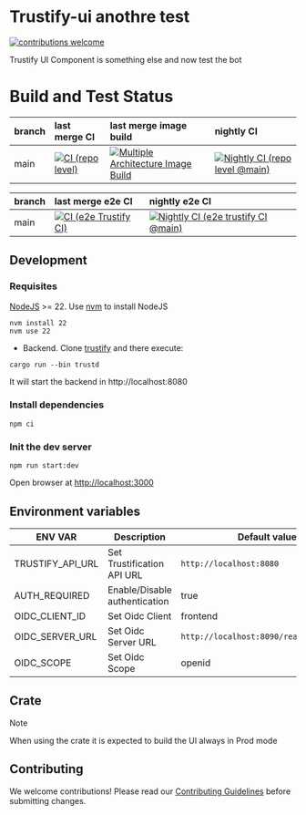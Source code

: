 # Trustify-ui anothre test

[![contributions welcome](https://img.shields.io/badge/contributions-welcome-brightgreen.svg?style=flat)](https://github.com/guacsec/trustify-ui/pulls)

Trustify UI Component is something else and now test the bot

# Build and Test Status

| branch | last merge CI | last merge image build | nightly CI |
| :----- | :------------ | :--------------------- | :--------- |
| main   | [![CI (repo level)](https://github.com/guacsec/trustify-ui/actions/workflows/ci-repo.yaml/badge.svg?branch=main&event=push)](https://github.com/guacsec/trustify-ui/actions/workflows/ci-repo.yaml?query=branch%3Amain+event%3Apush)           | [![Multiple Architecture Image Build](https://github.com/guacsec/trustify-ui/actions/workflows/image-build.yaml/badge.svg?branch=main&event=push)](https://github.com/guacsec/trustify-ui/actions/workflows/image-build.yaml?query=branch%3Amain+event%3Apush)                    | [![Nightly CI (repo level @main)](https://github.com/guacsec/trustify-ui/actions/workflows/nightly-ci-repo.yaml/badge.svg?branch=main&event=schedule)](https://github.com/guacsec/trustify-ui/actions/workflows/nightly-ci-repo.yaml?query=branch%3Amain+event%3Aschedule)       |

| branch | last merge e2e CI | nightly e2e CI |
| :----- | :---------------- | :------------- |
| main   | [![CI (e2e Trustify CI)](https://github.com/guacsec/trustify-ui/actions/workflows/ci-e2e.yaml/badge.svg?branch=main&event=push)](https://github.com/guacsec/trustify-ui/actions/workflows/ci-e2e.yaml?query=branch%3Amain+event%3Apush)               | [![Nightly CI (e2e trustify CI @main)](https://github.com/guacsec/trustify-ui/actions/workflows/nightly-ci-e2e.yaml/badge.svg?branch=main&event=schedule)](https://github.com/guacsec/trustify-ui/actions/workflows/nightly-ci-e2e.yaml?query=branch%3Amain+event%3Aschedule)            |

## Development

### Requisites

[NodeJS](https://nodejs.org) >= 22. Use [nvm](https://nodejs.org/en/download) to install NodeJS

```shell
nvm install 22
nvm use 22
```

- Backend. Clone [trustify](https://github.com/guacsec/trustify) and there execute:

```shell
cargo run --bin trustd
```

It will start the backend in http://localhost:8080

### Install dependencies

```shell
npm ci
```

### Init the dev server

```shell
npm run start:dev
```

Open browser at <http://localhost:3000>

## Environment variables

| ENV VAR             | Description                   | Default value                           |
| ------------------- | ----------------------------- | --------------------------------------- |
| TRUSTIFY_API_URL    | Set Trustification API URL    | `http://localhost:8080`                 |
| AUTH_REQUIRED       | Enable/Disable authentication | true                                    |
| OIDC_CLIENT_ID      | Set Oidc Client               | frontend                                |
| OIDC_SERVER_URL     | Set Oidc Server URL           | `http://localhost:8090/realms/trustify` |
| OIDC_SCOPE          | Set Oidc Scope                | openid                                  |

## Crate

> [!NOTE]
> When using the crate it is expected to build the UI always in Prod mode

## Contributing

We welcome contributions! Please read our [Contributing Guidelines](CONTRIBUTING.md) before submitting changes.
